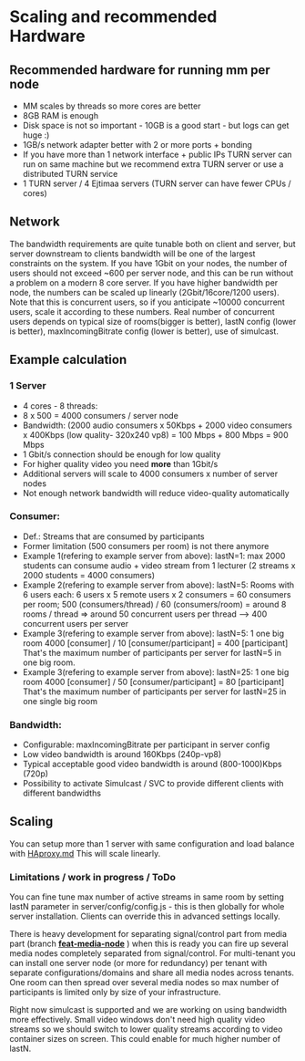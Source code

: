 # Scaling and recommended Hardware
## Recommended hardware for running mm per node
* MM scales by threads so more cores are better
* 8GB RAM is enough
* Disk space is not so important - 10GB is a good start - but logs can get huge :) 
* 1GB/s network adapter better with 2 or more ports + bonding
* If you have more than 1 network interface + public IPs TURN server can run on same machine but we recommend extra TURN server or use a distributed TURN service
* 1 TURN server / 4 Ejtimaa servers (TURN server can have fewer CPUs / cores)

## Network
The bandwidth requirements are quite tunable both on client and server, but server downstream to clients bandwidth will be one of the largest constraints on the system. If you have 1Gbit on your nodes, the number of users should not exceed ~600 per server node, and this can be run without a problem on a modern 8 core server. If you have higher bandwidth per node, the numbers can be scaled up linearly (2Gbit/16core/1200 users). Note that this is concurrent users, so if you anticipate ~10000 concurrent users, scale it according to these numbers. Real number of concurrent users depends on typical size of rooms(bigger is better), lastN config (lower is better), maxIncomingBitrate config (lower is better), use of simulcast. 

## Example calculation
### 1 Server
* 4 cores - 8 threads: 
* 8 x 500 = 4000 consumers  / server node
* Bandwidth: (2000 audio consumers x 50Kbps + 2000 video consumers x 400Kbps (low quality- 320x240 vp8) 
= 100 Mbps + 800 Mbps = 900 Mbps
* 1 Gbit/s connection should be enough for low quality
* For higher quality video you need **more** than 1Gbit/s
* Additional servers will scale to 4000 consumers x number of server nodes
* Not enough network bandwidth will reduce video-quality automatically

### Consumer:
* Def.: Streams that are consumed by participants
* Former limitation (500 consumers per room) is not there anymore
* Example 1(refering to example server from above): lastN=1: max 2000 students can consume audio + video stream from 1 lecturer (2 streams x 2000 students = 4000 consumers) 
* Example 2(refering to example server from above): lastN=5: Rooms with 6 users each: 6 users x 5 remote users x 2 consumers = 60 consumers per room; 500 (consumers/thread) / 60 (consumers/room) = around 8 rooms / thread => around 50 concurrent users per thread --> 400 concurrent users per server 
* Example 3(refering to example server from above): lastN=5: 1 one big room 4000 [consumer] / 10 [consumer/participant] = 400 [participant] That's the maximum number of participants per server for lastN=5 in one big room. 
* Example 3(refering to example server from above): lastN=25: 1 one big room 4000 [consumer] / 50 [consumer/participant] = 80 [participant] That's the maximum number of participants per server for lastN=25 in one single big room


### Bandwidth:
* Configurable: maxIncomingBitrate per participant in server config
* Low video bandwidth is around 160Kbps (240p-vp8)
* Typical acceptable good video bandwidth is around (800-1000)Kbps (720p)
* Possibility to activate Simulcast / SVC to provide different clients with different bandwidths
## Scaling
You can setup more than 1 server with same configuration and load balance with [HAproxy.md](HAproxy.md)
This will scale linearly.

### Limitations / work in progress / ToDo
You can fine tune max number of active streams in same room by setting lastN parameter in server/config/config.js - this is then globally for whole server installation. Clients can override this in advanced settings locally.

There is heavy development for separating signal/control part from media part (branch **[feat-media-node](https://github.com/Ejtimaa/Ejtimaa/tree/feat-media-node)** ) when this is ready you can fire up several media nodes completely separated from signal/control. For multi-tenant you can install one server node (or more for redundancy) per tenant with separate configurations/domains and share all media nodes across tenants. One room can then spread over several media nodes so max number of participants is limited only by size of your infrastructure.

Right now simulcast is supported and we are working on using bandwidth more effectively. Small video windows don't need high quality video streams so we should switch to lower quality streams according to video container sizes on screen. This could enable for much higher number of lastN.
